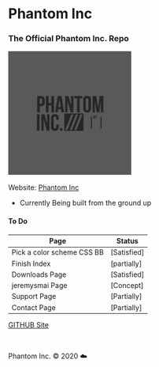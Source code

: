 # Phantom Inc
### The Official Phantom Inc. Repo
<img src="images/phantom_inc.JPG" width="250" height="250"></img>

Website: [Phantom Inc](https://www.phantominc.net)
* Currently Being built from the ground up

#### To Do
Page | Status
------ | ------
Pick a color scheme CSS BB | [Satisfied]
Finish Index | [partially]
Downloads Page | [Satisfied]
jeremysmai Page | [Concept]
Support Page | [Partially]
Contact Page | [Partially]

[GITHUB Site](https://jeremysmai.github.io/phantominc)

</br>

Phantom Inc. &copy; 2020 :cloud:
